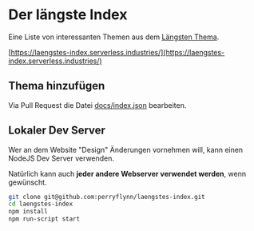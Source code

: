 # Der längste Index

Eine Liste von interessanten Themen aus dem [Längsten Thema](https://forum.netcup.de/sonstiges/smalltalk/1051-das-l%C3%A4ngste-thema/).

[https://laengstes-index.serverless.industries/](https://laengstes-index.serverless.industries/)

## Thema hinzufügen

Via Pull Request die Datei [docs/index.json](docs/index.json) bearbeiten.

## Lokaler Dev Server

Wer an dem Website "Design" Änderungen vornehmen will, kann einen NodeJS Dev Server verwenden.

Natürlich kann auch **jeder andere Webserver verwendet werden**, wenn gewünscht.

```sh
git clone git@github.com:perryflynn/laengstes-index.git
cd laengstes-index
npm install
npm run-script start
```
